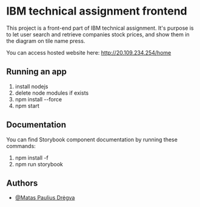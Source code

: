 # IBM technical assignment frontend

This project is a front-end part of IBM technical assignment. 
It's purpose is to let user search and retrieve companies stock prices, and
show them in the diagram on tile name press.

You can access hosted website here: http://20.109.234.254/home

## Running an app

1. install nodejs
2. delete node modules if exists
3. npm install --force
4. npm start

## Documentation

You can find Storybook component documentation by running these commands: 

1. npm install -f
2. npm run storybook

## Authors
- [@Matas Paulius Drėgva](https://github.com/Jok3r182)
